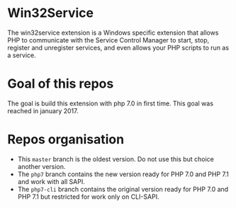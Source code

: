 # Win32Service

The win32service extension is a Windows specific extension that allows PHP to communicate with the Service Control Manager to start, stop, register and unregister services, and even allows your PHP scripts to run as a service.

# Goal of this repos

The goal is build this extension with php 7.0 in first time. This goal was reached in january 2017.

# Repos organisation

* This `master` branch is the oldest version. Do not use this but choice another version.
* The `php7` branch contains the new version ready for PHP 7.0 and PHP 7.1 and work with all SAPI.
* The `php7-cli` branch contains the original version ready for PHP 7.0 and PHP 7.1 but restricted for work only on CLI-SAPI.

